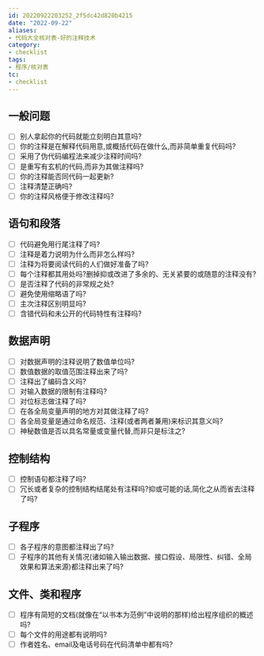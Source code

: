 ```yaml
---
id: 20220922203252_2f5dc42d820b4215
date: "2022-09-22"
aliases:
- 代码大全核对表-好的注释技术
category:
- checklist
tags:
- 程序/核对表
tc:
- checklist
---
```


## 一般问题

- [ ] 别人拿起你的代码就能立刻明白其意吗?
- [ ] 你的注释是在解释代码用意,或概括代码在做什么,而非简单重复代码吗?
- [ ] 采用了伪代码编程法来减少注释时间吗?
- [ ] 是重写有玄机的代码,而非为其做注释吗?
- [ ] 你的注释能否同代码一起更新?
- [ ] 注释清楚正确吗?
- [ ] 你的注释风格便于修改注释吗?

## 语句和段落

- [ ] 代码避免用行尾注释了吗?
- [ ] 注释是着力说明为什么而非怎么样吗?
- [ ] 注释为将要阅读代码的人们做好准备了吗?
- [ ] 每个注释都其用处吗?删掉抑或改进了多余的、无关紧要的或随意的注释没有?
- [ ] 是否注释了代码的非常规之处?
- [ ] 避免使用缩略语了吗?
- [ ] 主次注释区别明显吗?
- [ ] 含错代码和未公开的代码特性有注释吗?

## 数据声明

- [ ] 对数据声明的注释说明了数值单位吗?
- [ ] 数值数据的取值范围注释出来了吗?
- [ ] 注释出了编码含义吗?
- [ ] 对输入数据的限制有注释吗?
- [ ] 对位标志做注释了吗?
- [ ] 在各全局变量声明的地方对其做注释了吗?
- [ ] 各全局变量是通过命名规范、注释(或者两者兼用)来标识其意义吗?
- [ ] 神秘数值是否以具名常量或变量代替,而非只是标注之?

## 控制结构

- [ ] 控制语句都注释了吗?
- [ ] 冗长或者复杂的控制结构结尾处有注释吗?抑或可能的话,简化之从而省去注释了吗?

## 子程序

- [ ] 各子程序的意图都注释出了吗?
- [ ] 子程序的其他有关情况(诸如输入输出数据、接口假设、局限性、纠错、全局效果和算法来源)都注释出来了吗?

## 文件、类和程序

- [ ] 程序有简短的文档(就像在“以书本为范例”中说明的那样)给出程序组织的概述吗?
- [ ] 每个文件的用途都有说明吗?
- [ ] 作者姓名、email及电话号码在代码清单中都有吗?
